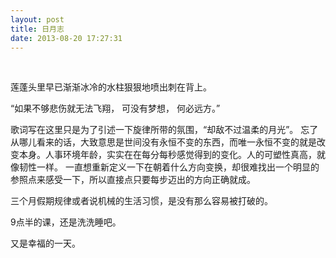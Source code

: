 ```yaml
---
layout: post
title: 日月志
date: 2013-08-20 17:27:31
---
```


<br/>

莲蓬头里早已渐渐冰冷的水柱狠狠地喷出刺在背上。

“如果不够悲伤就无法飞翔，
   可没有梦想，
   何必远方。”
 
   歌词写在这里只是为了引述一下旋律所带的氛围，“却敌不过温柔的月光”。
   忘了从哪儿看来的话，大致意思是世间没有永恒不变的东西，而唯一永恒不变的就是改变本身。人事环境年龄，实实在在每分每秒感觉得到的变化。人的可塑性真高，就像韧性一样。
   一直想重新定义一下在朝着什么方向变换，却很难找出一个明显的参照点来感受一下，所以直接点只要每步迈出的方向正确就成。

   三个月假期规律或者说机械的生活习惯，是没有那么容易被打破的。
   
   9点半的课，还是洗洗睡吧。 
  
   又是幸福的一天。 

